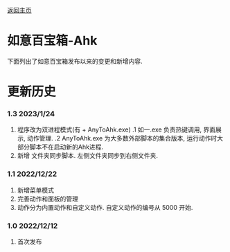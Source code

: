 ﻿---
layout: default
---

[返回主页](http://wyagd001.github.io)

# [](#header-2) 如意百宝箱-Ahk 

下面列出了如意百宝箱发布以来的变更和新增内容.  

# [](#header-2) 更新历史
### [](#header-3) 1.3  2023/1/24
1. 程序改为双进程模式(有  + AnyToAhk.exe)
.1 如一.exe 负责热键调用, 界面展示, 动作管理.
.2 AnyToAhk.exe 为大多数外部脚本的集合版本, 运行动作时大部分脚本不在启动新的Ahk进程.
2. 新增 文件夹同步脚本. 左侧文件夹同步到右侧文件夹.

### [](#header-3) 1.1  2022/12/22
1. 新增菜单模式
2. 完善动作和面板的管理
3. 动作分为内置动作和自定义动作. 自定义动作的编号从 5000 开始.

### [](#header-3) 1.0  2022/12/12
1. 首次发布

 